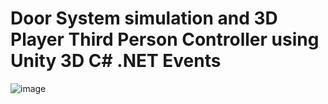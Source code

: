 # Door System simulation and 3D Player Third Person Controller using Unity 3D C# .NET Events

![image](https://user-images.githubusercontent.com/50957846/182476176-49c6b3a8-e92f-4f3a-8155-9d677e385fd4.png)
